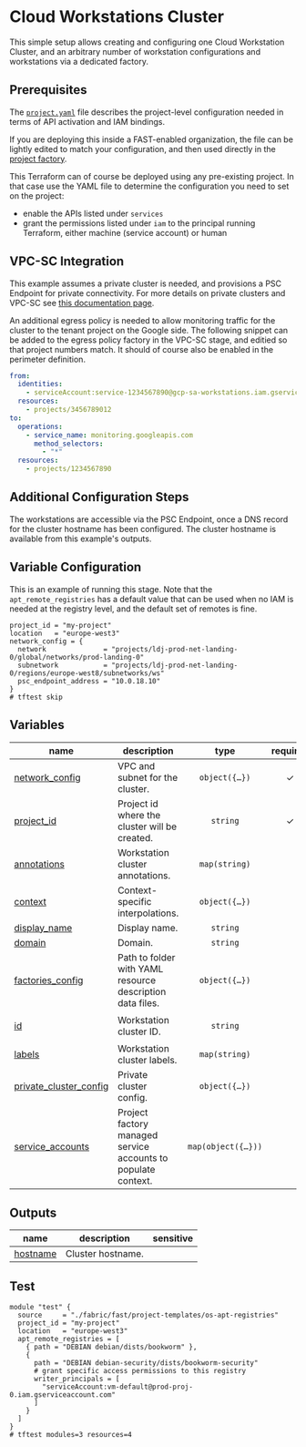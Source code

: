 # Cloud Workstations Cluster

This simple setup allows creating and configuring one Cloud Workstation Cluster, and an arbitrary number of workstation configurations and workstations via a dedicated factory.

## Prerequisites

The [`project.yaml`](./project.yaml) file describes the project-level configuration needed in terms of API activation and IAM bindings.

If you are deploying this inside a FAST-enabled organization, the file can be lightly edited to match your configuration, and then used directly in the [project factory](../../stages/2-project-factory/).

This Terraform can of course be deployed using any pre-existing project. In that case use the YAML file to determine the configuration you need to set on the project:

- enable the APIs listed under `services`
- grant the permissions listed under `iam` to the principal running Terraform, either machine (service account) or human

## VPC-SC Integration

This example assumes a private cluster is needed, and provisions a PSC Endpoint for private connectivity. For more details on private clusters and VPC-SC see [this documentation page](https://cloud.google.com/workstations/docs/configure-vpc-service-controls-private-clusters).

An additional egress policy is needed to allow monitoring traffic for the cluster to the tenant project on the Google side. The following snippet can be added to the egress policy factory in the VPC-SC stage, and editied so that project numbers match. It should of course also be enabled in the perimeter definition.

```yaml
from:
  identities:
    - serviceAccount:service-1234567890@gcp-sa-workstations.iam.gserviceaccount.com
  resources:
    - projects/3456789012
to:
  operations:
    - service_name: monitoring.googleapis.com
      method_selectors:
        - "*"
  resources:
    - projects/1234567890
```

## Additional Configuration Steps

The workstations are accessible via the PSC Endpoint, once a DNS record for the cluster hostname has been configured. The cluster hostname is available from this example's outputs.

## Variable Configuration

This is an example of running this stage. Note that the `apt_remote_registries` has a default value that can be used when no IAM is needed at the registry level, and the default set of remotes is fine.

```hcl
project_id = "my-project"
location   = "europe-west3"
network_config = {
  network              = "projects/ldj-prod-net-landing-0/global/networks/prod-landing-0"
  subnetwork           = "projects/ldj-prod-net-landing-0/regions/europe-west8/subnetworks/ws"
  psc_endpoint_address = "10.0.18.10"
}
# tftest skip
```
<!-- BEGIN TFDOC -->
## Variables

| name | description | type | required | default |
|---|---|:---:|:---:|:---:|
| [network_config](variables.tf#L72) | VPC and subnet for the cluster. | <code title="object&#40;&#123;&#10;  network              &#61; string&#10;  subnetwork           &#61; string&#10;  psc_endpoint_address &#61; optional&#40;string&#41;&#10;&#125;&#41;">object&#40;&#123;&#8230;&#125;&#41;</code> | ✓ |  |
| [project_id](variables.tf#L92) | Project id where the cluster will be created. | <code>string</code> | ✓ |  |
| [annotations](variables.tf#L17) | Workstation cluster annotations. | <code>map&#40;string&#41;</code> |  | <code>&#123;&#125;</code> |
| [context](variables.tf#L23) | Context-specific interpolations. | <code title="object&#40;&#123;&#10;  condition_vars &#61; optional&#40;map&#40;map&#40;string&#41;&#41;, &#123;&#125;&#41;&#10;  custom_roles   &#61; optional&#40;map&#40;string&#41;, &#123;&#125;&#41;&#10;  iam_principals &#61; optional&#40;map&#40;string&#41;, &#123;&#125;&#41;&#10;  locations      &#61; optional&#40;map&#40;string&#41;, &#123;&#125;&#41;&#10;  networks       &#61; optional&#40;map&#40;string&#41;, &#123;&#125;&#41;&#10;  project_ids    &#61; optional&#40;map&#40;string&#41;, &#123;&#125;&#41;&#10;  subnetworks    &#61; optional&#40;map&#40;string&#41;, &#123;&#125;&#41;&#10;&#125;&#41;">object&#40;&#123;&#8230;&#125;&#41;</code> |  | <code>&#123;&#125;</code> |
| [display_name](variables.tf#L38) | Display name. | <code>string</code> |  | <code>null</code> |
| [domain](variables.tf#L44) | Domain. | <code>string</code> |  | <code>null</code> |
| [factories_config](variables.tf#L50) | Path to folder with YAML resource description data files. | <code title="object&#40;&#123;&#10;  workstation_configs &#61; optional&#40;string, &#34;data&#47;workstation-configs&#34;&#41;&#10;&#125;&#41;">object&#40;&#123;&#8230;&#125;&#41;</code> |  | <code>&#123;&#125;</code> |
| [id](variables.tf#L59) | Workstation cluster ID. | <code>string</code> |  | <code>&#34;ws-cluster-0&#34;</code> |
| [labels](variables.tf#L66) | Workstation cluster labels. | <code>map&#40;string&#41;</code> |  | <code>&#123;&#125;</code> |
| [private_cluster_config](variables.tf#L82) | Private cluster config. | <code title="object&#40;&#123;&#10;  allowed_projects        &#61; optional&#40;list&#40;string&#41;&#41;&#10;  enable_private_endpoint &#61; optional&#40;bool, true&#41;&#10;&#125;&#41;">object&#40;&#123;&#8230;&#125;&#41;</code> |  | <code>&#123;&#125;</code> |
| [service_accounts](variables.tf#L98) | Project factory managed service accounts to populate context. | <code title="map&#40;object&#40;&#123;&#10;  email &#61; string&#10;&#125;&#41;&#41;">map&#40;object&#40;&#123;&#8230;&#125;&#41;&#41;</code> |  | <code>&#123;&#125;</code> |

## Outputs

| name | description | sensitive |
|---|---|:---:|
| [hostname](outputs.tf#L17) | Cluster hostname. |  |
<!-- END TFDOC -->
## Test

```hcl
module "test" {
  source     = "./fabric/fast/project-templates/os-apt-registries"
  project_id = "my-project"
  location   = "europe-west3"
  apt_remote_registries = [
    { path = "DEBIAN debian/dists/bookworm" },
    {
      path = "DEBIAN debian-security/dists/bookworm-security"
      # grant specific access permissions to this registry
      writer_principals = [
        "serviceAccount:vm-default@prod-proj-0.iam.gserviceaccount.com"
      ]
    }
  ]
}
# tftest modules=3 resources=4
```
